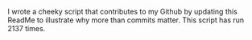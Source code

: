I wrote a cheeky script that contributes to my Github by updating this ReadMe to illustrate why more than commits matter. This script has run 2137 times.